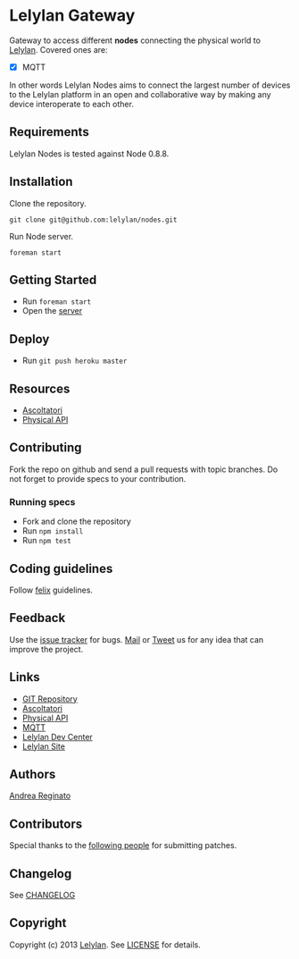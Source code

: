 # Lelylan Gateway

Gateway to access different **nodes** connecting the physical world to
[Lelylan](http://dev.lelylan.com). Covered ones are:

- [x] MQTT

In other words Lelylan Nodes aims to connect the largest number of devices
to the Lelylan platform in an open and collaborative way by making any
device interoperate to each other.


## Requirements

Lelylan Nodes is tested against Node 0.8.8.


## Installation

Clone the repository.

    git clone git@github.com:lelylan/nodes.git

Run Node server.

    foreman start


## Getting Started

* Run `foreman start`
* Open the [server](http://localhost:8004)


## Deploy

* Run `git push heroku master`


## Resources

* [Ascoltatori](https://github.com/mcollina/ascoltatori)
* [Physical API](http://dev.lelylan.com/api/physicals)


## Contributing

Fork the repo on github and send a pull requests with topic branches.
Do not forget to provide specs to your contribution.

### Running specs

* Fork and clone the repository
* Run `npm install`
* Run `npm test`


## Coding guidelines

Follow [felix](http://nodeguide.com/style.html) guidelines.


## Feedback

Use the [issue tracker](http://github.com/lelylan/nodes/issues) for bugs.
[Mail](mailto:touch@lelylan.com) or [Tweet](http://twitter.com/lelylan) us for any idea that
can improve the project.


## Links

* [GIT Repository](http://github.com/lelylan/nodes)
* [Ascoltatori](https://github.com/mcollina/ascoltatori)
* [Physical API](http://dev.lelylan.com/api/physicals)
* [MQTT](http://dev.lelylan.com/api/physicals/mqtt)
* [Lelylan Dev Center](http://dev.lelylan.com)
* [Lelylan Site](http://lelylan.com)


## Authors

[Andrea Reginato](http://twitter.com/andreareginato)


## Contributors

Special thanks to the [following people](https://github.com/lelylan/nodes/contributors) for submitting patches.


## Changelog

See [CHANGELOG](nodes/blob/master/CHANGELOG.md)


## Copyright

Copyright (c) 2013 [Lelylan](http://lelylan.com).
See [LICENSE](nodes/blob/master/LICENSE.md) for details.
